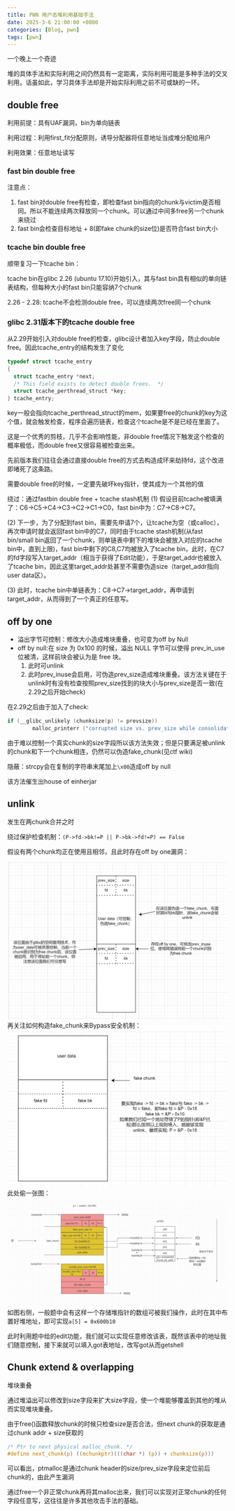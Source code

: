 ```yaml
---
title: PWN 用户态堆利用基础手法
date: 2025-3-6 21:00:00 +0800
categories: [Blog, pwn]
tags: [pwn]
---
```

一个晚上一个奇迹

堆的具体手法和实际利用之间仍然具有一定距离，实际利用可能是多种手法的交叉利用。话虽如此，学习具体手法却是开始实际利用之前不可或缺的一环。

## double free
利用前提：具有UAF漏洞，bin为单向链表

利用过程：利用first_fit分配原则，诱导分配器将任意地址当成堆分配给用户

利用效果：任意地址读写
### fast bin double free
注意点：
1. fast bin对double free有检查，即检查fast bin指向的chunk与victim是否相同。所以不能连续两次释放同一个chunk。可以通过中间多free另一个chunk来绕过
2. fast bin会检查目标地址 + 8(即fake chunk的size位)是否符合fast bin大小

### tcache bin double free
顺带复习一下tcache bin：

tcache bin在glibc 2.26 (ubuntu 17.10)开始引入，其与fast bin具有相似的单向链表结构，但每种大小的fast bin只能容纳7个chunk

2.26 - 2.28: tcache不会检测double free，可以连续两次free同一个chunk

### glibc 2.31版本下的tcache double free
从2.29开始引入对double free的检查，glibc设计者加入key字段，防止double free。因此tcache_entry的结构发生了变化
```c
typedef struct tcache_entry
{
  struct tcache_entry *next;
  /* This field exists to detect double frees.  */
  struct tcache_perthread_struct *key;
} tcache_entry;
```
key一般会指向tcache_perthread_struct的mem，如果要free的chunk的key为这个值，就会触发检查，程序会遍历链表，检查这个tcache是不是已经在里面了。

这是一个优秀的剪枝，几乎不会影响性能，非double free情况下触发这个检查的概率极低，而double free又很容易被检查出来。

先前版本我们往往会通过直接double free的方式去构造成环来劫持fd，这个改进即堵死了这条路。

需要double free的时候，一定要先破坏key指针，使其成为一个其他的值

绕过：通过fastbin double free + tcache stash机制
(1) 假设目前tcache被填满了：C6->C5->C4->C3->C2->C1->C0，fast bin中为：C7->C8->C7。

(2) 下一步，为了分配到fast bin，需要先申请7个，让tcache为空（或calloc），再次申请时就会返回fast bin中的C7，同时由于tcache stash机制(从fast bin/small bin返回了一个chunk，则单链表中剩下的堆块会被放入对应的tcache bin中，直到上限)，fast bin中剩下的C8,C7均被放入了tcache bin，此时，在C7的fd字段写入target_addr（相当于获得了Edit功能），于是target_addr也被放入了tcache bin，因此这里target_addr处甚至不需要伪造size（target_addr指向user data区）。

(3) 此时，tcache bin中单链表为：C8->C7->target_addr，再申请到target_addr，从而得到了一个真正的任意写。

## off by one
- 溢出字节可控制：修改大小造成堆块重叠，也可变为off by Null
- off by null:在 size 为 0x100 的时候，溢出 NULL 字节可以使得 prev_in_use 位被清，这样前块会被认为是 free 块。
  1. 此时可unlink
  2. 此时prev_inuse会启用，可伪造prev_size造成堆块重叠。该方法关键在于unlink时有没有检查按照prev_size找到的块大小与prev_size是否一致(在2.29之后开始check)

在2.29之后由于加入了check:
```C
if (__glibc_unlikely (chunksize(p) != prevsize))
        malloc_printerr ("corrupted size vs. prev_size while consolidating");
```
由于难以控制一个真实chunk的size字段所以该方法失效；但是只要满足被unlink的chunk和下一个chunk相连，仍然可以伪造fake_chunk(见ctf wiki)

隐蔽：strcpy会在复制的字符串末尾加上`\x00`造成off by null

该方法催生出house of einherjar
## unlink
发生在两chunk合并之时

绕过保护检查机制：`(P->fd->bk!=P || P->bk->fd!=P) == False`

假设有两个chunk均正在使用且相邻，且此时存在off by one漏洞：

![alt text](../assets/image/unlink1.png)
再关注如何构造fake_chunk来Bypass安全机制：
![alt text](../assets/image/unlink2.png)
此处偷一张图：
![alt text](../assets/image/unlink3.png)
如图右侧，一般题中会有这样一个存储堆指针的数组可被我们操作，此时在其中布置好堆地址，即可实现`a[5] = 0x600b10`

此时利用题中给的edit功能，我们就可以实现任意修改该表，既然该表中的地址我们随意控制，接下来就可以填入got表地址，改写got从而getshell

## Chunk extend & overlapping
堆块重叠

通过堆溢出可以修改到size字段来扩大size字段，使一个堆能够覆盖到其他的堆从而实现堆块重叠。

由于free()函数释放chunk的时候只检查size是否合法，但next chunk的获取是通过chunk addr + size获取的
```c
/* Ptr to next physical malloc_chunk. */
#define next_chunk(p) ((mchunkptr)(((char *) (p)) + chunksize(p)))
```
可以看出，ptmalloc是通过chunk header的size/prev_size字段来定位前后chunk的，由此产生漏洞

通过free一个非正常chunk再将其malloc出来，我们可以实现对正常chunk的任何字段任意写，这往往是许多其他攻击手法的基础。



